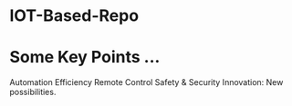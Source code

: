 # IOT-Based-Repo
# Some Key Points ...
 Automation
 Efficiency
 Remote Control
 Safety & Security
 Innovation: New possibilities.

